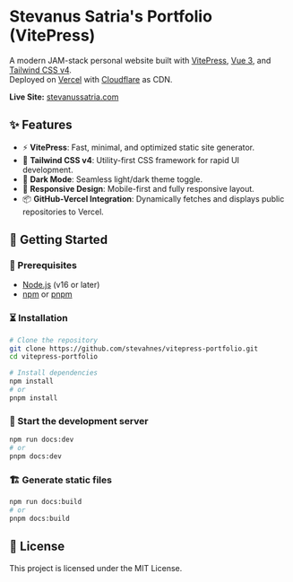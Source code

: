 # Stevanus Satria's Portfolio (VitePress)

A modern JAM-stack personal website built with [VitePress](https://vitepress.dev/), [Vue 3](https://vuejs.org/), and [Tailwind CSS v4](https://tailwindcss.com/).  
Deployed on [Vercel](https://vercel.com/) with [Cloudflare](https://www.cloudflare.com/) as CDN.

**Live Site:** [stevanussatria.com](https://stevanussatria.com)

## ✨ Features

- ⚡️ **VitePress**: Fast, minimal, and optimized static site generator.
- 🎨 **Tailwind CSS v4**: Utility-first CSS framework for rapid UI development.
- 🌙 **Dark Mode**: Seamless light/dark theme toggle.
- 📱 **Responsive Design**: Mobile-first and fully responsive layout.
- 📦 **GitHub-Vercel Integration**: Dynamically fetches and displays public repositories to Vercel.

## 🚀 Getting Started

### 📝 Prerequisites

- [Node.js](https://nodejs.org/) (v16 or later)
- [npm](https://www.npmjs.com/) or [pnpm](https://pnpm.io/)

### ⏳ Installation

```bash
# Clone the repository
git clone https://github.com/stevahnes/vitepress-portfolio.git
cd vitepress-portfolio

# Install dependencies
npm install
# or
pnpm install
```

### 🏃 Start the development server

```bash
npm run docs:dev
# or
pnpm docs:dev
```

### 🏗️ Generate static files

```bash
npm run docs:build
# or
pnpm docs:build
```

## 📄 License

This project is licensed under the MIT License.
